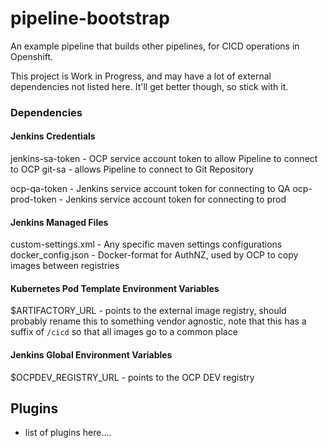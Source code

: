 # pipeline-bootstrap

An example pipeline that builds other pipelines, for CICD operations in Openshift.

This project is Work in Progress, and may have a lot of external dependencies not listed here.  It'll get better though, so stick with it.


### Dependencies

#### Jenkins Credentials
jenkins-sa-token - OCP service account token to allow Pipeline to connect to OCP
git-sa  - allows Pipeline to connect to Git Repository

ocp-qa-token - Jenkins service account token for connecting to QA
ocp-prod-token - Jenkins service account token for connecting to prod



#### Jenkins Managed Files
custom-settings.xml - Any specific maven settings configurations
docker_config.json  - Docker-format for AuthNZ, used by OCP to copy images between registries

#### Kubernetes Pod Template Environment Variables
$ARTIFACTORY_URL - points to the external image registry, should probably rename this to something vendor agnostic, note that this has a suffix of `/cicd` so that all images go to a common place

#### Jenkins Global Environment Variables
$OCPDEV_REGISTRY_URL  - points to the OCP DEV registry


## Plugins
- list of plugins here....
